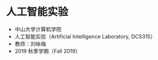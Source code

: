 # 人工智能实验

*   中山大学计算机学院
*   人工智能实验（Artificial Intelligence Laboratory, DCS315）
*   教师：刘咏梅
*   2019 秋季学期（Fall 2019）
